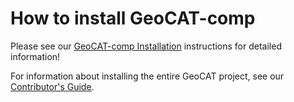 # How to install GeoCAT-comp

Please see our [GeoCAT-comp Installation](https://geocat-comp.readthedocs.io/en/latest/installation.html)
instructions for detailed information!

For information about installing the entire GeoCAT project, see our
[Contributor's Guide](https://geocat.ucar.edu/pages/contributing.html#3-creating-a-development-environment).
